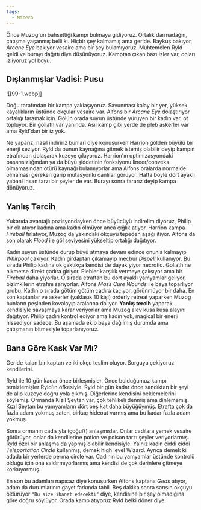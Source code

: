 ```yaml
---  
tags:  
  - Macera  
---  
```

Önce Muzog'un bahsettiği kampı bulmaya gidiyoruz. Ortalık darmadağın, çatışma yaşanmış belli ki. Hiçbir şey kalmamış ama geride. Baykuş bakıyor, *Arcane Eye* bakıyor vesaire ama bir şey bulamıyoruz. Muhtemelen Ryld geldi ve burayı dağıttı diye düşünüyoruz. Kamptan çıkan bazı izler var, onları izliyoruz yol boyu.  
## Dışlanmışlar Vadisi: Pusu  
  
![[99-1.webp]]  
  
Doğu tarafından bir kampa yaklaşıyoruz. Savunması kolay bir yer, yüksek kayalıkların üstünde okçular vesaire var. Alfons bir *Arcane Eye* dolaştırıyor ortalığı taramak için. Gölün orada suyun üstünde yürüyen bir kadın var, ot topluyor. Bir goliath var yanında. Asıl kamp gibi yerde de pleb askerler var ama Ryld'dan bir iz yok.  
  
Ne yaparız, nasıl indiririz bunları diye konuşurken Harrion gölden büyülü bir enerji seziyor. Ryld da bunun kaynağına gitmek istemiş olabilir deyip kampın etrafından dolaşarak kuzeye çıkıyoruz. Harrion'ın optimizasyondaki başarısızlığından ya da büyü şiddetinin fonksiyonu lineer/conveks olmamasından ötürü kaynağı bulamıyorlar ama Alfons oralarda normalde olmaması gereken garip mutasyonlu canlılar görüyor. Hatta böyle dört ayaklı yabani insan tarzı bir şeyler de var. Burayı sonra tararız deyip kampa dönüyoruz.  
## Yanlış Tercih  
Yukarıda avantajlı pozisyondayken önce büyücüyü indirelim diyoruz, Philip bir ok atıyor kadına ama kadın ölmüyor anca çığlık atıyor. Harrion kampa *Fireball* fırlatıyor, Muzog da yakındaki okçuyu tepeden aşağı itiyor. Alfons da son olarak *Flood* ile göl seviyesini yükseltip ortalığı dağıtıyor.  
  
Kadın suyun üstünde durup büyü atmaya devam edince onunla kalmayıp *Whirpool* çakıyor. Kadın girdaptan çıkamayıp mecbur *Dispell* kullanıyor. Bu sırada Philip kadına ok çaktıkça kendisi de dayak yiyor necrotic. Goliath ne hikmetse direkt çadıra giriyor. Plebler karşılık vermeye çalışıyor ama bir *Fireball* daha yiyorlar. O sırada etraftan bu dört ayaklı yamyamlar geliyor, bizimkilerin etrafını sarıyorlar. Alfons *Mass Cure Wounds* ile baya toparlıyor grubu. Kadın o sırada götüm götüm çadıra kaçıyor, görünmüyor bir daha. En son kaptanlar ve askerler (yaklaşık 10 kişi) orderly retreat yaparken Muzog bunların peşinden kovalayıp aralarına dalıyor. **Yanlış tercih** yaparak kendisiyle savaşmaya karar veriyorlar ama Muzog alev kusa kusa alayını dağıtıyor. Philip çadırı kontrol ediyor ama kadın yok, magical bir enerji hissediyor sadece. Bu aşamada ekip baya dağılmış durumda ama çatışmanın bitmesiyle toparlanıyoruz.  
## Bana Göre Kask Var Mı?  
Geride kalan bir kaptan ve iki okçu teslim oluyor. Sorguya çekiyoruz kendilerini.  
  
Ryld ile 10 gün kadar önce birleşmişler. Önce bulduğumuz kampı temizlemişler Ryld'ın öfkesiyle. Ryld bir gün kadar önce sandıktan bir şeyi de alıp kuzeye doğru yola çıkmış. Diğerlerine kendisini beklemelerini söylemiş. Ormanda Kızıl Şeytan var, çok tehlikeli denmiş ama dinlememiş. Kızıl Şeytan bu yamyamların dört beş kat daha büyüğüymüş. Etrafta çok da fazla adam yokmuş zaten, birkaç hideout varmış ama bu kadar fazla adam yokmuş.  
  
Sonra ormanın cadısıyla (çoğul?) anlaşmışlar. Onlar cadılara yemek vesaire götürüyor, onlar da kendilerine potion ve poison tarzı şeyler veriyorlarmış. Ryld özel bir anlaşma da yapmış olabilir kendisiyle. Yalnız kadın ciddi ciddi *Teleportation Circle* kullanmış, demek high level Wizard. Ayrıca demek ki adada bir yerlerde perma circle var. Cadının bu yamyamlar üstünde kontrolü olduğu için ona saldırmıyorlarmış ama kendisi de çok derinlere gitmeye korkuyormuş.  
  
En son bu adamları napıcaz diye konuşurken Alfons kaptana *Geas* atıyor, adam da durumlarının gayet farkında tabii. Beş dakika sonra sarışın okçuyu öldürüyor `"Bu size ihanet edecekti"` diye, kendisine bir şey olmadığına göre doğru söylüyor. Orada kamp atıyoruz Ryld belki döner diye.